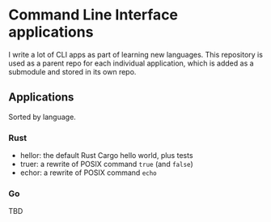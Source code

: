 # Command Line Interface applications 

I write a lot of CLI apps as part of learning new languages. This repository is used as a parent repo for each individual application, which is added as a submodule and stored in its own repo.

## Applications

Sorted by language.

### Rust

- hellor: the default Rust Cargo hello world, plus tests
- truer: a rewrite of POSIX command `true` (and `false`)
- echor: a rewrite of POSIX command `echo`

### Go

TBD


